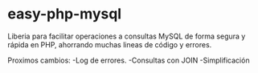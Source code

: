 # easy-php-mysql
Liberia para facilitar operaciones a consultas MySQL de forma segura y rápida en PHP, ahorrando muchas lineas de código y errores.

Proximos cambios:
-Log de errores.
-Consultas con JOIN
-Simplificación
